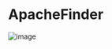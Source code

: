 # ApacheFinder
![image](https://user-images.githubusercontent.com/55939719/125155795-244be200-e19d-11eb-959f-4ea4309b83a0.png)
